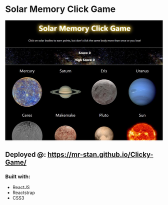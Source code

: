 # Solar Memory Click Game

![alt text](./public/cover.jpg)

## Deployed @: https://mr-stan.github.io/Clicky-Game/

### Built with:
* ReactJS
* Reactstrap
* CSS3

